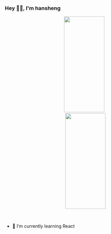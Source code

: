 ### Hey 👋🏽, I'm hansheng

<p align = "center">
  <img src = "https://github-readme-stats.vercel.app/api?username=shabbyaaa&theme=dark&show_icons=true" width="50%" height="300">
  <img src = "https://github-readme-stats.vercel.app/api/top-langs/?username=shabbyaaa&theme=tokyonight" width="50%" height="300">
</p>
<br />

- 🌱 I’m currently learning React
